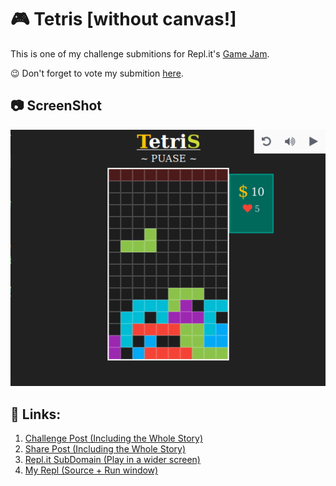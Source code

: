 # :video_game: Tetris [without canvas!]

This is one of my challenge submitions for Repl.it's
[Game Jam](https://repl.it/talk/challenge/Were-hosting-a-Game-Jam/11432).

:wink: Don't forget to vote my submition [here](https://repl.it/talk/challenge/Tetris/12463).

## :camera: ScreenShot

<p align="center" >
  <a href="https://Tetris--smrsan761.repl.co" title="Link to Game Page!" >
    <img alt="@smrsan761/Tetris Screenshot" src="./Screenshots/Screenshot-from-2019-03-28-18-27-03.png" />
  </a>
</p>

## :link: Links:

1. [Challenge Post (Including the Whole Story)](https://repl.it/talk/challenge/Tetris/12463)
2. [Share Post (Including the Whole Story)](<[https://](https://repl.it/talk/share/Tetris-without-canvas/12433)>)
3. [Repl.it SubDomain (Play in a wider screen)](https://Tetris--smrsan761.repl.co)
4. [My Repl (Source + Run window)](https://repl.it/@smrsan761/Tetris)
